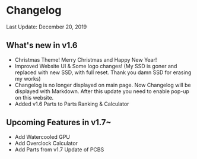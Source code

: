 # Changelog
Last Update: December 20, 2019
## What's new in v1.6
* Christmas Theme! Merry Christmas and Happy New Year!
* Improved Website UI & Some logo changes! 
(My SSD is goner and replaced with new SSD, with full reset. Thank you damn SSD for erasing my works)
* Changelog is no longer displayed on main page. Now Changelog will be displayed with Markdown.
After this update you need to enable pop-up on this website.
* Added v1.6 Parts to Parts Ranking & Calculator

## Upcoming Features in v1.7~
* Add Watercooled GPU
* Add Overclock Calculator
* Add Parts from v1.7 Update of PCBS
